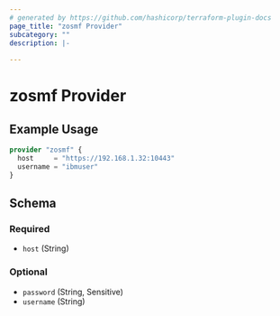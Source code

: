 ```yaml
---
# generated by https://github.com/hashicorp/terraform-plugin-docs
page_title: "zosmf Provider"
subcategory: ""
description: |-
  
---
```


# zosmf Provider



## Example Usage

```terraform
provider "zosmf" {
  host     = "https://192.168.1.32:10443"
  username = "ibmuser"
}
```

<!-- schema generated by tfplugindocs -->
## Schema

### Required

- `host` (String)

### Optional

- `password` (String, Sensitive)
- `username` (String)
